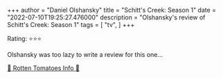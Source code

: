 +++
author = "Daniel Olshansky"
title = "Schitt's Creek: Season 1"
date = "2022-07-10T19:25:27.476000"
description = "Olshansky's review of Schitt's Creek: Season 1"
tags = [
    "tv",
]
+++

Rating: ⭐⭐⭐

Olshansky was too lazy to write a review for this one...

[🍅 Rotten Tomatoes Info 🍅](https://www.rottentomatoes.com//tv/schitts_creek/s01)